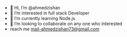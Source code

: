 - 👋 Hi, I’m @ahmedzishan
- 👀 I’m interested in full stack Developer
- 🌱 I’m currently learning Node.js
- 💞️ I’m looking to collaborate on any one who interested
- reach me  mail-ahmedzishan73@gmail.com

<!---
ahmedzishan/ahmedzishan is a ✨ special ✨ repository because its `README.md` (this file) appears on your GitHub profile.
You can click the Preview link to take a look at your changes.
--->
